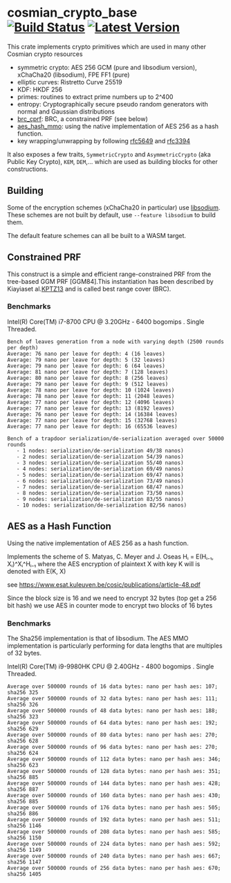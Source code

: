 # cosmian_crypto_base &emsp; [![Build Status]][actions] [![Latest Version]][crates.io]


[Build Status]: https://img.shields.io/github/workflow/status/Cosmian/crypto_base/CI%20checks/main
[actions]: https://github.com/Cosmian/crypto_base/actions?query=branch%3Amain
[Latest Version]: https://img.shields.io/crates/v/cosmian_crypto_base.svg
[crates.io]: https://crates.io/crates/cosmian_crypto_base

This crate implements crypto primitives which are used in many other Cosmian crypto resources

- symmetric crypto: AES 256 GCM (pure and libsodium version), xChaCha20 (libsodium), FPE FF1 (pure)
- elliptic curves: Ristretto Curve 25519
- KDF: HKDF 256
- primes: routines to extract prime numbers up to 2^400
- entropy: Cryptographically secure pseudo random generators with normal and Gaussian distributions
- [brc_cprf](#constrained-prf): BRC, a constrained PRF (see below)
- [aes_hash_mmo](#aes-as-a-hash-function): using the native implementation of AES 256 as a hash function.
- key wrapping/unwrapping by following [rfc5649](https://www.rfc-editor.org/rfc/rfc5649) and [rfc3394](https://datatracker.ietf.org/doc/html/rfc3394)

It also exposes a few traits, `SymmetricCrypto` and `AsymmetricCrypto` (aka Public Key Crypto), `KEM`, `DEM`,... which are used as building blocks for other constructions.


## Building

Some of the encryption schemes (xChaCha20 in particular) use [libsodium](https://github.com/jedisct1/libsodium).
These schemes are not built by default, use `--feature libsodium` to build them.

The default feature schemes can all be built to a WASM target.

## Constrained PRF

This construct is a simple and efficient range-constrained PRF from the tree-based GGM PRF [GGM84].This instantiation has been described by Kiayiaset al.[KPTZ13](https://people.csail.mit.edu/stavrosp/papers/ccs2013/CCS13_DPRF.pdf) and is called best range cover (BRC).


### Benchmarks

Intel(R) Core(TM) i7-8700 CPU @ 3.20GHz - 6400 bogomips . Single Threaded.

```
Bench of leaves generation from a node with varying depth (2500 rounds per depth)
Average: 76 nano per leave for depth: 4 (16 leaves)
Average: 79 nano per leave for depth: 5 (32 leaves)
Average: 79 nano per leave for depth: 6 (64 leaves)
Average: 81 nano per leave for depth: 7 (128 leaves)
Average: 80 nano per leave for depth: 8 (256 leaves)
Average: 79 nano per leave for depth: 9 (512 leaves)
Average: 78 nano per leave for depth: 10 (1024 leaves)
Average: 78 nano per leave for depth: 11 (2048 leaves)
Average: 77 nano per leave for depth: 12 (4096 leaves)
Average: 77 nano per leave for depth: 13 (8192 leaves)
Average: 76 nano per leave for depth: 14 (16384 leaves)
Average: 77 nano per leave for depth: 15 (32768 leaves)
Average: 77 nano per leave for depth: 16 (65536 leaves)
```

```
Bench of a trapdoor serialization/de-serialization averaged over 50000 rounds
   - 1 nodes: serialization/de-serialization 49/38 nanos)
   - 2 nodes: serialization/de-serialization 54/39 nanos)
   - 3 nodes: serialization/de-serialization 55/40 nanos)
   - 4 nodes: serialization/de-serialization 69/49 nanos)
   - 5 nodes: serialization/de-serialization 69/47 nanos)
   - 6 nodes: serialization/de-serialization 73/49 nanos)
   - 7 nodes: serialization/de-serialization 68/47 nanos)
   - 8 nodes: serialization/de-serialization 73/50 nanos)
   - 9 nodes: serialization/de-serialization 83/55 nanos)
   - 10 nodes: serialization/de-serialization 82/56 nanos)
```

## AES as a Hash Function

Using the native implementation of AES 256 as a hash function.

Implements the scheme of  S. Matyas, C. Meyer and J. Oseas
Hᵢ = E(Hᵢ₋₁, Xᵢ)^Xᵢ^Hᵢ₋₁ where the AES
encryption of plaintext X with key K will is denoted with E(K, X)

see https://www.esat.kuleuven.be/cosic/publications/article-48.pdf

Since the block size is 16 and we need to encrypt 32 bytes (top get a 256 bit hash)
we use AES in counter mode to encrypt two blocks of 16 bytes


### Benchmarks

The Sha256 implementation is that of libsodium.
The AES MMO implementation is particularly performing for data lengths that are multiples of 32 bytes.

Intel(R) Core(TM) i9-9980HK CPU @ 2.40GHz - 4800 bogomips . Single Threaded.

```
Average over 500000 rounds of 16 data bytes: nano per hash aes: 107; sha256 325
Average over 500000 rounds of 32 data bytes: nano per hash aes: 111; sha256 326
Average over 500000 rounds of 48 data bytes: nano per hash aes: 188; sha256 323
Average over 500000 rounds of 64 data bytes: nano per hash aes: 192; sha256 629
Average over 500000 rounds of 80 data bytes: nano per hash aes: 270; sha256 628
Average over 500000 rounds of 96 data bytes: nano per hash aes: 270; sha256 624
Average over 500000 rounds of 112 data bytes: nano per hash aes: 346; sha256 623
Average over 500000 rounds of 128 data bytes: nano per hash aes: 351; sha256 885
Average over 500000 rounds of 144 data bytes: nano per hash aes: 428; sha256 887
Average over 500000 rounds of 160 data bytes: nano per hash aes: 430; sha256 885
Average over 500000 rounds of 176 data bytes: nano per hash aes: 505; sha256 886
Average over 500000 rounds of 192 data bytes: nano per hash aes: 511; sha256 1146
Average over 500000 rounds of 208 data bytes: nano per hash aes: 585; sha256 1150
Average over 500000 rounds of 224 data bytes: nano per hash aes: 592; sha256 1149
Average over 500000 rounds of 240 data bytes: nano per hash aes: 667; sha256 1147
Average over 500000 rounds of 256 data bytes: nano per hash aes: 670; sha256 1405
```
